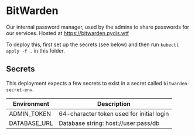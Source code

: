 # BitWarden

Our internal password manager, used by the admins to share passwords for our services. Hosted at https://bitwarden.pydis.wtf

To deploy this, first set up the secrets (see below) and then run `kubectl apply -f .` in this folder.

## Secrets
This deployment expects a few secrets to exist in a secret called `bitwarden-secret-env`.


| Environment           | Description                               |
|-----------------------|-------------------------------------------|
| ADMIN_TOKEN           | 64-character token used for initial login |
| DATABASE_URL          | Database string: host://user:pass/db      |
